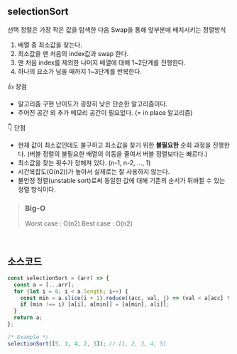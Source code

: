 ## selectionSort

선택 정렬은 가장 작은 값을 탐색한 다음 Swap을 통해 앞부분에 배치시키는 정렬방식

1. 배열 중 최소값을 찾는다.
2. 최소값을 맨 처음의 index값과 swap 한다.
3. 맨 처음 index를 제외한 나머지 배열에 대해 1~2단계를 진행한다.
4. 하나의 요소가 남을 때까지 1~3단계를 반복한다.

👍 장점

- 알고리즘 구현 난이도가 굉장히 낮은 단순한 알고리즘이다.
- 주어진 공간 외 추가 메모리 공간이 필요없다. (= in place 알고리즘)

👇 단점

- 현재 값이 최소값인데도 불구하고 최소값을 찾기 위한 **불필요한** 순회 과정을 진행한다. (버블 정렬의 불필요한 배열의 이동을 줄여서 버블 정렬보다는 빠르다.)
- 최소값을 찾는 횟수가 정해져 있다. (n-1, n-2, ..., 1)
- 시간복잡도(O(n2))가 높아서 실제로는 잘 사용하지 않는다.
- 불안정 정렬(unstable sort)로써 동일한 값에 대해 기존의 순서가 뒤바뀔 수 있는 정렬 방식이다.

> ### Big-O
>
> Worst case : O(n2)
> Best case : O(n2)

<br>

## 소스코드

```javascript
const selectionSort = (arr) => {
  const a = [...arr];
  for (let i = 0; i < a.length; i++) {
    const min = a.slice(i + 1).reduce((acc, val, j) => (val < a[acc] ? j + i + 1 : acc), i);
    if (min !== i) [a[i], a[min]] = [a[min], a[i]];
  }
  return a;
};

/* Example */
selectionSort([5, 1, 4, 2, 3]); // [1, 2, 3, 4, 5]
```
